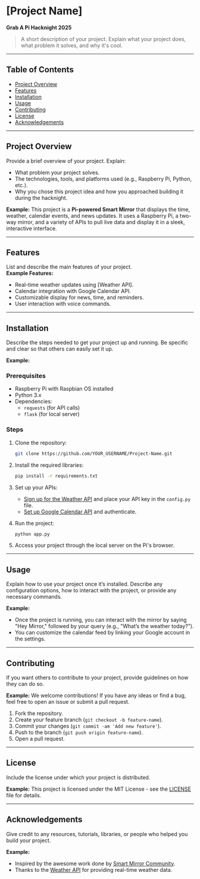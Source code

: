# **[Project Name]**

**Grab A Pi Hacknight 2025**

> A short description of your project. Explain what your project does, what problem it solves, and why it's cool.

---

## **Table of Contents**  
- [Project Overview](#project-overview)  
- [Features](#features)  
- [Installation](#installation)  
- [Usage](#usage)  
- [Contributing](#contributing)  
- [License](#license)  
- [Acknowledgements](#acknowledgements)

---

## **Project Overview**

Provide a brief overview of your project. Explain:
- What problem your project solves.
- The technologies, tools, and platforms used (e.g., Raspberry Pi, Python, etc.).
- Why you chose this project idea and how you approached building it during the hacknight.

**Example:**
This project is a **Pi-powered Smart Mirror** that displays the time, weather, calendar events, and news updates. It uses a Raspberry Pi, a two-way mirror, and a variety of APIs to pull live data and display it in a sleek, interactive interface.

---

## **Features**

List and describe the main features of your project.  
**Example Features:**
- Real-time weather updates using [Weather API].
- Calendar integration with Google Calendar API.
- Customizable display for news, time, and reminders.
- User interaction with voice commands.

---

## **Installation**

Describe the steps needed to get your project up and running. Be specific and clear so that others can easily set it up. 

**Example:**

### **Prerequisites**  
- Raspberry Pi with Raspbian OS installed  
- Python 3.x  
- Dependencies:  
    - `requests` (for API calls)  
    - `flask` (for local server)

### **Steps**  
1. Clone the repository:
    ```bash
    git clone https://github.com/YOUR_USERNAME/Project-Name.git
    ```
2. Install the required libraries:
    ```bash
    pip install -r requirements.txt
    ```
3. Set up your APIs:
    - [Sign up for the Weather API](https://weatherapi.com) and place your API key in the `config.py` file.
    - [Set up Google Calendar API](https://developers.google.com/calendar) and authenticate.

4. Run the project:
    ```bash
    python app.py
    ```

5. Access your project through the local server on the Pi's browser.

---

## **Usage**

Explain how to use your project once it’s installed. Describe any configuration options, how to interact with the project, or provide any necessary commands. 

**Example:**
- Once the project is running, you can interact with the mirror by saying "Hey Mirror," followed by your query (e.g., "What’s the weather today?").
- You can customize the calendar feed by linking your Google account in the settings.

---

## **Contributing**

If you want others to contribute to your project, provide guidelines on how they can do so.

**Example:**
We welcome contributions! If you have any ideas or find a bug, feel free to open an issue or submit a pull request.

1. Fork the repository.
2. Create your feature branch (`git checkout -b feature-name`).
3. Commit your changes (`git commit -am 'Add new feature'`).
4. Push to the branch (`git push origin feature-name`).
5. Open a pull request.

---

## **License**

Include the license under which your project is distributed.

**Example:**
This project is licensed under the MIT License - see the [LICENSE](LICENSE) file for details.

---

## **Acknowledgements**

Give credit to any resources, tutorials, libraries, or people who helped you build your project.

**Example:**
- Inspired by the awesome work done by [Smart Mirror Community](https://smart-mirror.io).
- Thanks to the [Weather API](https://weatherapi.com) for providing real-time weather data.
